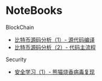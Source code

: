 # NoteBooks

BlockChain
- [比特币源码分析（1）- 源代码编译](https://github.com/yixin22/NoteBooks/blob/master/BlockChain/%E6%AF%94%E7%89%B9%E5%B8%81%E6%BA%90%E7%A0%81%E5%88%86%E6%9E%90%EF%BC%881%EF%BC%89-%20%E6%BA%90%E4%BB%A3%E7%A0%81%E7%BC%96%E8%AF%91.md)
- [比特币源码分析（2）- 代码主流程](https://github.com/yixin22/NoteBooks/blob/master/BlockChain/%E6%AF%94%E7%89%B9%E5%B8%81%E6%BA%90%E7%A0%81%E5%88%86%E6%9E%90%EF%BC%882%EF%BC%89-%20%E4%BB%A3%E7%A0%81%E4%B8%BB%E6%B5%81%E7%A8%8B.md)

Security
- [安全学习（1）- 熊猫烧香病毒复现](https://github.com/yixin22/NoteBooks/blob/master/Security/%E5%AE%89%E5%85%A8%E5%AD%A6%E4%B9%A0%EF%BC%881%EF%BC%89-%20%E7%86%8A%E7%8C%AB%E7%83%A7%E9%A6%99%E7%97%85%E6%AF%92%E5%A4%8D%E7%8E%B0.md)
